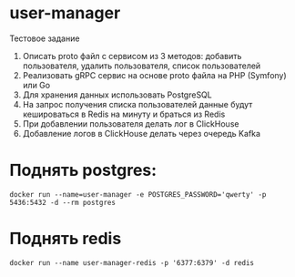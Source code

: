 # user-manager

Тестовое задание
1. Описать proto файл с сервисом из 3 методов: добавить пользователя, удалить пользователя, список пользователей
2. Реализовать gRPC сервис на основе proto файла на PHP (Symfony) или Go
3. Для хранения данных использовать PostgreSQL
4. На запрос получения списка пользователей данные будут кешироваться в Redis на минуту и браться из Redis
5. При добавлении пользователя делать лог в ClickHouse
6. Добавление логов в ClickHouse делать через очередь Kafka

# Поднять postgres:
~~~
docker run --name=user-manager -e POSTGRES_PASSWORD='qwerty' -p 5436:5432 -d --rm postgres
~~~

# Поднять redis
~~~
docker run --name user-manager-redis -p '6377:6379' -d redis
~~~
